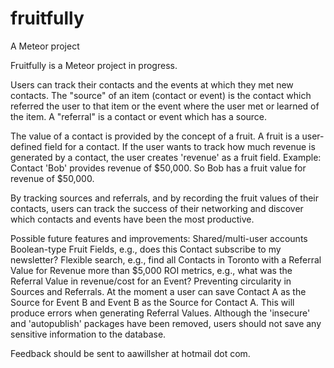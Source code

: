 # fruitfully
A Meteor project

Fruitfully is a Meteor project in progress. 

Users can track their contacts and the events at which they met new contacts. The "source" of an item (contact or event) is the contact which referred the user to that item or the event where the user met or learned of the item. A "referral" is a contact or event which has a source. 

The value of a contact is provided by the concept of a fruit. A fruit is a user-defined field for a contact. If the user wants to track how much revenue is generated by a contact, the user creates 'revenue' as a fruit field. Example: Contact 'Bob' provides revenue of $50,000. So Bob has a fruit value for revenue of $50,000. 

By tracking sources and referrals, and by recording the fruit values of their contacts, users can track the success of their networking and discover which contacts and events have been the most productive. 

Possible future features and improvements:
Shared/multi-user accounts
Boolean-type Fruit Fields, e.g., does this Contact subscribe to my newsletter?
Flexible search, e.g., find all Contacts in Toronto with a Referral Value for Revenue more than $5,000
ROI metrics, e.g., what was the Referral Value in revenue/cost for an Event?
Preventing circularity in Sources and Referrals. At the moment a user can save Contact A as the Source for Event B and Event B as the Source for Contact A. This will produce errors when generating Referral Values.
Although the 'insecure' and 'autopublish' packages have been removed, users should not save any sensitive information to the database. 

Feedback should be sent to aawillsher at hotmail dot com. 
